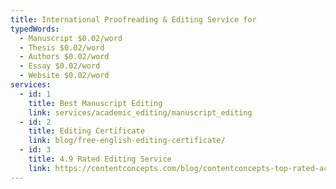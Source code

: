 ```yaml
---
title: International Proofreading & Editing Service for
typedWords:
  - Manuscript $0.02/word
  - Thesis $0.02/word
  - Authors $0.02/word
  - Essay $0.02/word
  - Website $0.02/word
services:
  - id: 1
    title: Best Manuscript Editing
    link: services/academic_editing/manuscript_editing
  - id: 2
    title: Editing Certificate
    link: blog/free-english-editing-certificate/
  - id: 3
    title: 4.9 Rated Editing Service
    link: https://contentconcepts.com/blog/contentconcepts-top-rated-academic-editing-and-proofreading-services/
---
```

